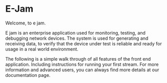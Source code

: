 # E-Jam

Welcome, to e jam.

E jam is an enterprise application used for monitoring, testing, and debugging network
devices. The system is used for generating and receiving data, to verify that the device
under test is reliable and ready for usage in a real world environment.

The following is a simple walk through of all features of the front end application. Including
instructions for running your first stream. For more information and advanced users, you can
always find more details at our documentation page.
